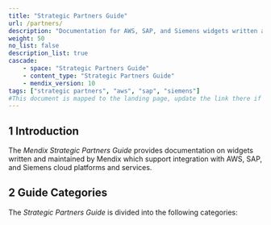 ```yaml
---
title: "Strategic Partners Guide"
url: /partners/
description: "Documentation for AWS, SAP, and Siemens widgets written and maintained by Mendix"
weight: 50
no_list: false
description_list: true
cascade:
    - space: "Strategic Partners Guide"
    - content_type: "Strategic Partners Guide"
    - mendix_version: 10
tags: ["strategic partners", "aws", "sap", "siemens"]
#This document is mapped to the landing page, update the link there if renaming or moving the doc file.
---
```


## 1 Introduction

The *Mendix Strategic Partners Guide* provides documentation on widgets written and maintained by Mendix which support integration with AWS, SAP, and Siemens cloud platforms and services.

## 2 Guide Categories

The *Strategic Partners Guide* is divided into the following categories:
